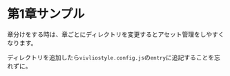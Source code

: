 # 第1章サンプル

章分けをする時は、章ごとにディレクトリを変更するとアセット管理をしやすくなります。

ディレクトリを追加したら`vivliostyle.config.js`の`entry`に追記することを忘れずに。
